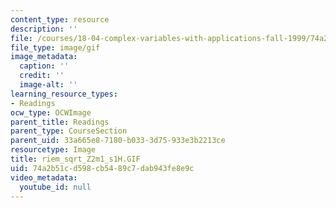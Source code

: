 ```yaml
---
content_type: resource
description: ''
file: /courses/18-04-complex-variables-with-applications-fall-1999/74a2b51cd598cb5489c7dab943fe8e9c_riem_sqrt_Z2m1_s1H.GIF
file_type: image/gif
image_metadata:
  caption: ''
  credit: ''
  image-alt: ''
learning_resource_types:
- Readings
ocw_type: OCWImage
parent_title: Readings
parent_type: CourseSection
parent_uid: 33a665e8-7180-b033-3d75-933e3b2213ce
resourcetype: Image
title: riem_sqrt_Z2m1_s1H.GIF
uid: 74a2b51c-d598-cb54-89c7-dab943fe8e9c
video_metadata:
  youtube_id: null
---
```


